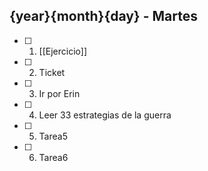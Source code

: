 ## {year}{month}{day} - Martes

- [ ] 1. [[Ejercicio]]
- [ ] 2. Ticket
- [ ] 3. Ir por Erin
- [ ] 4. Leer 33 estrategias de la guerra
- [ ] 5. Tarea5
- [ ] 6. Tarea6